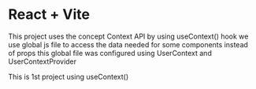 # React + Vite

This project uses the concept Context API by using useContext() hook
we use global js file to access the data needed for some components instead of props 
this global file was configured using UserContext and UserContextProvider 

This is 1st project using useContext()